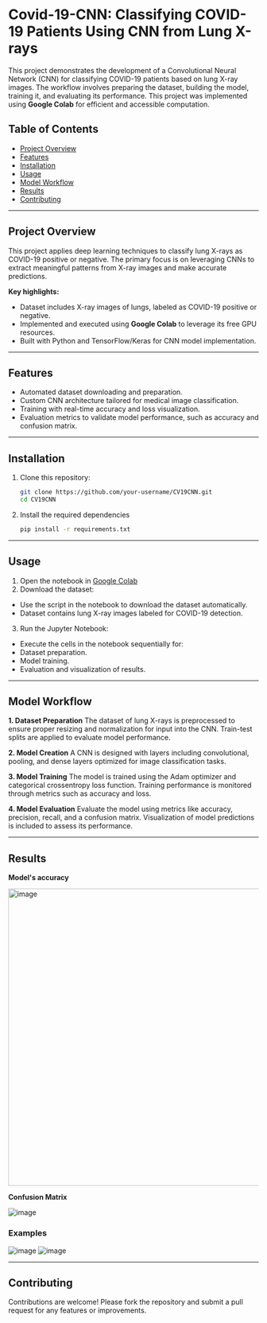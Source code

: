 # Covid-19-CNN: Classifying COVID-19 Patients Using CNN from Lung X-rays

This project demonstrates the development of a Convolutional Neural Network (CNN) for classifying COVID-19 patients based on lung X-ray images. The workflow involves preparing the dataset, building the model, training it, and evaluating its performance. This project was implemented using **Google Colab** for efficient and accessible computation.

## Table of Contents

- [Project Overview](#project-overview)
- [Features](#features)
- [Installation](#installation)
- [Usage](#usage)
- [Model Workflow](#model-workflow)
- [Results](#results)
- [Contributing](#contributing)

---

## Project Overview

This project applies deep learning techniques to classify lung X-rays as COVID-19 positive or negative. The primary focus is on leveraging CNNs to extract meaningful patterns from X-ray images and make accurate predictions.

**Key highlights:**
- Dataset includes X-ray images of lungs, labeled as COVID-19 positive or negative.
- Implemented and executed using **Google Colab** to leverage its free GPU resources.
- Built with Python and TensorFlow/Keras for CNN model implementation.

---

## Features

- Automated dataset downloading and preparation.
- Custom CNN architecture tailored for medical image classification.
- Training with real-time accuracy and loss visualization.
- Evaluation metrics to validate model performance, such as accuracy and confusion matrix.

---

## Installation

1. Clone this repository:
   ```bash
   git clone https://github.com/your-username/CV19CNN.git
   cd CV19CNN
   ```
2. Install the required dependencies
   ```bash
   pip install -r requirements.txt
   ```
---

## Usage

1.	Open the notebook in [Google Colab](https://colab.research.google.com/drive/1j54DzfeveQmQ1C3AuzoUF4pyHhytvuGO?usp=sharing)
2.	Download the dataset:
- Use the script in the notebook to download the dataset automatically.
-	Dataset contains lung X-ray images labeled for COVID-19 detection.
3.	Run the Jupyter Notebook:
-	Execute the cells in the notebook sequentially for:
-	Dataset preparation.
-	Model training.
-	Evaluation and visualization of results.

---

## Model Workflow
**1.	Dataset Preparation**
The dataset of lung X-rays is preprocessed to ensure proper resizing and normalization for input into the CNN. Train-test splits are applied to evaluate model performance.

**2.	Model Creation**
A CNN is designed with layers including convolutional, pooling, and dense layers optimized for image classification tasks.

**3.	Model Training**
The model is trained using the Adam optimizer and categorical crossentropy loss function. Training performance is monitored through metrics such as accuracy and loss.

**4.	Model Evaluation**
Evaluate the model using metrics like accuracy, precision, recall, and a confusion matrix. Visualization of model predictions is included to assess its performance.

---

## Results

**Model's accuracy**

<img width="598" alt="image" src="https://github.com/user-attachments/assets/1a74b0a5-671d-493e-892b-c7c2aedb7e3e" />

**Confusion Matrix**

![image](https://github.com/user-attachments/assets/92e2a63d-97f7-41bd-b386-4b5215ca7292)

### Examples

![image](https://github.com/user-attachments/assets/b803377d-28ee-4bb1-a49c-27ad726e26d8)
![image](https://github.com/user-attachments/assets/84b29b60-508e-4d51-ad6e-b8e180bf255f)

---

## Contributing

Contributions are welcome! Please fork the repository and submit a pull request for any features or improvements.


